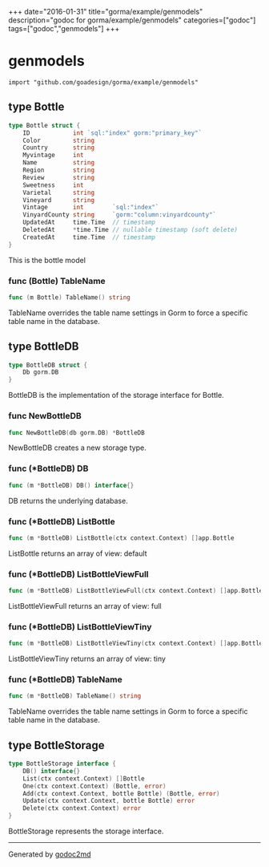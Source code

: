 +++
date="2016-01-31"
title="gorma/example/genmodels"
description="godoc for gorma/example/genmodels"
categories=["godoc"]
tags=["godoc","genmodels"]
+++

# genmodels
    import "github.com/goadesign/gorma/example/genmodels"







## type Bottle
``` go
type Bottle struct {
    ID            int `sql:"index" gorm:"primary_key"`
    Color         string
    Country       string
    Myvintage     int
    Name          string
    Region        string
    Review        string
    Sweetness     int
    Varietal      string
    Vineyard      string
    Vintage       int        `sql:"index"`
    VinyardCounty string     `gorm:"column:vinyardcounty"`
    UpdatedAt     time.Time  // timestamp
    DeletedAt     *time.Time // nullable timestamp (soft delete)
    CreatedAt     time.Time  // timestamp
}
```
This is the bottle model











### func (Bottle) TableName
``` go
func (m Bottle) TableName() string
```
TableName overrides the table name settings in Gorm to force a specific table name
in the database.



## type BottleDB
``` go
type BottleDB struct {
    Db gorm.DB
}
```
BottleDB is the implementation of the storage interface for
Bottle.









### func NewBottleDB
``` go
func NewBottleDB(db gorm.DB) *BottleDB
```
NewBottleDB creates a new storage type.




### func (\*BottleDB) DB
``` go
func (m *BottleDB) DB() interface{}
```
DB returns the underlying database.



### func (\*BottleDB) ListBottle
``` go
func (m *BottleDB) ListBottle(ctx context.Context) []app.Bottle
```
ListBottle returns an array of view: default



### func (\*BottleDB) ListBottleViewFull
``` go
func (m *BottleDB) ListBottleViewFull(ctx context.Context) []app.BottleViewFull
```
ListBottleViewFull returns an array of view: full



### func (\*BottleDB) ListBottleViewTiny
``` go
func (m *BottleDB) ListBottleViewTiny(ctx context.Context) []app.BottleViewTiny
```
ListBottleViewTiny returns an array of view: tiny



### func (\*BottleDB) TableName
``` go
func (m *BottleDB) TableName() string
```
TableName overrides the table name settings in Gorm to force a specific table name
in the database.



## type BottleStorage
``` go
type BottleStorage interface {
    DB() interface{}
    List(ctx context.Context) []Bottle
    One(ctx context.Context) (Bottle, error)
    Add(ctx context.Context, bottle Bottle) (Bottle, error)
    Update(ctx context.Context, bottle Bottle) error
    Delete(ctx context.Context) error
}
```
BottleStorage represents the storage interface.

















- - -
Generated by [godoc2md](http://godoc.org/github.com/davecheney/godoc2md)
